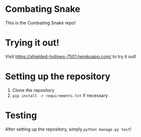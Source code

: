 # Combating Snake

This is the Combating Snake repo!

# Trying it out!
Visit https://shielded-hollows-7501.herokuapp.com/ to try it out!

# Setting up the repository
1. Clone the repository
2. `pip install -r requirements.txt` if necessary

# Testing
After setting up the repository, simply `python manage.py test`!